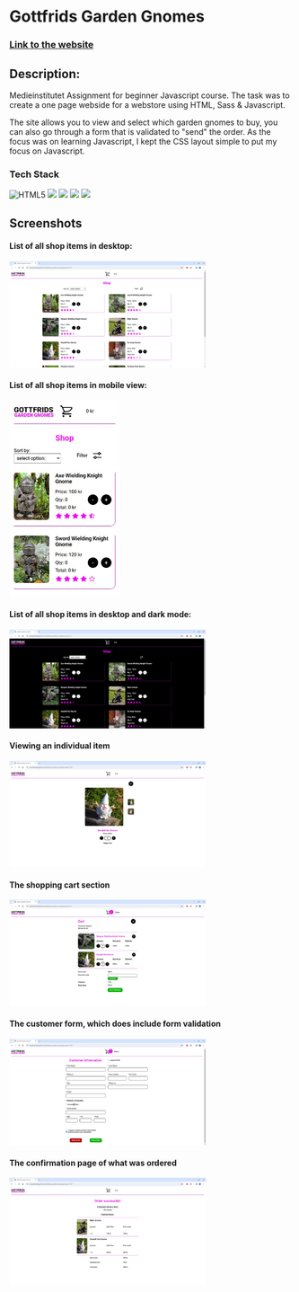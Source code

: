 # Gottfrids Garden Gnomes

### [Link to the website](https://medieinstitutet.github.io/fed23d-js-grundkurs-webshop-bucky-13/)

## Description:

Medieinstitutet Assignment for beginner Javascript course. The task was to create a one page webside for a webstore using HTML, Sass & Javascript.

The site allows you to view and select which garden gnomes to buy, you can also go through a form that is validated to "send" the order. As the focus was on learning Javascript, I kept the CSS layout simple to put my focus on Javascript.

### Tech Stack

![HTML5](https://img.shields.io/badge/HTML5-E34F26?style=for-the-badge&logo=html5&logoColor=white")
<img src="	https://img.shields.io/badge/HTML5-E34F26?style=for-the-badge&logo=html5&logoColor=white">
<img src="	https://img.shields.io/badge/CSS3-1572B6?style=for-the-badge&logo=css3&logoColor=white">
<img src="	https://img.shields.io/badge/Sass-CC6699?style=for-the-badge&logo=sass&logoColor=white">
<img src="	https://img.shields.io/badge/JavaScript-F7DF1E?style=for-the-badge&logo=javascript&logoColor=black">

## Screenshots

#### List of all shop items in desktop:

<img width=350px src="/images/screenshots/main-page-desktop.jpg">

#### List of all shop items in mobile view:

<img height=350px src="/images/screenshots/main-page-mobile.jpg">

#### List of all shop items in desktop and dark mode:

<img width=350px src="/images/screenshots/main-page-desktop-dark-mode.jpg">

#### Viewing an individual item

<img width=350px src="/images/screenshots/item-page-desktop.jpg">

#### The shopping cart section

<img width=350px src="/images/screenshots/shopping-cart-desktop.jpg">

#### The customer form, which does include form validation

<img width=350px src="/images/screenshots/form-desktop.jpg">

#### The confirmation page of what was ordered

<img width=350px src="/images/screenshots/confirmation-dekstop.jpg">
